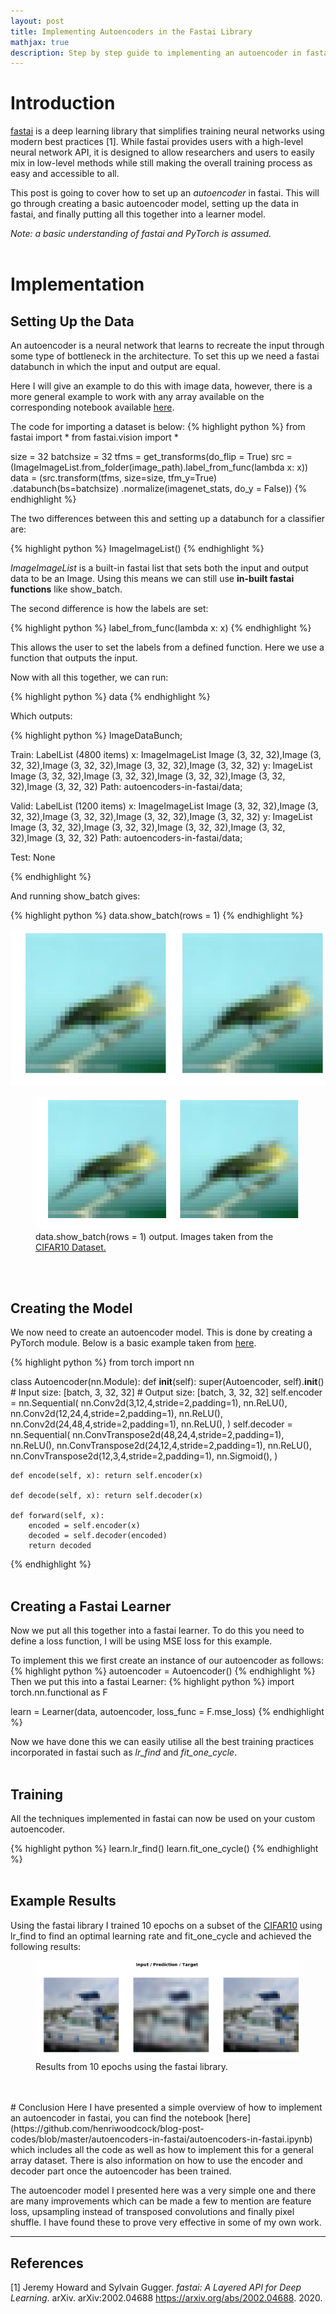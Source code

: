 ```yaml
---
layout: post
title: Implementing Autoencoders in the Fastai Library
mathjax: true
description: Step by step guide to implementing an autoencoder in fastai.
---
```


# Introduction
[fastai](https://docs.fast.ai/index.html) is a deep learning library that simplifies training neural networks using modern best practices [1]. While fastai provides users with a high-level neural network API, it is designed to allow researchers and users to easily mix in low-level methods while still making the overall training process as easy and accessible to all.

This post is going to cover how to set up an _autoencoder_ in fastai. This will go through creating a basic autoencoder model, setting up the data in fastai, and finally putting all this together into a learner model.

_Note: a basic understanding of fastai and PyTorch is assumed._
<br/><br/>
# Implementation
## Setting Up the Data
An autoencoder is a neural network that learns to recreate the input through some type of bottleneck in the architecture. To set this up we need a fastai databunch in which the input and output are equal.

Here I will give an example to do this with image data, however, there is a more general example to work with any array available on the corresponding notebook available [here](https://github.com/henriwoodcock/blog-post-codes/blob/master/autoencoders-in-fastai/autoencoders-in-fastai.ipynb).

The code for importing a dataset is below:
{% highlight python %}
from fastai import *
from fastai.vision import *

size = 32
batchsize = 32
tfms = get_transforms(do_flip = True)
src = (ImageImageList.from_folder(image_path).label_from_func(lambda x: x))
data = (src.transform(tfms, size=size, tfm_y=True)
        .databunch(bs=batchsize)
        .normalize(imagenet_stats, do_y = False))
{% endhighlight %}

The two differences between this and setting up a databunch for a classifier are:

{% highlight python %}
ImageImageList()
{% endhighlight %}

_ImageImageList_ is a built-in fastai list that sets both the input and output data to be an Image. Using this means we can still use __in-built fastai functions__ like show_batch.

The second difference is how the labels are set:

{% highlight python %}
label_from_func(lambda x: x)
{% endhighlight %}

This allows the user to set the labels from a defined function. Here we use a function that outputs the input.

Now with all this together, we can run:

{% highlight python %}
data
{% endhighlight %}

Which outputs:

{% highlight python %}
ImageDataBunch;

Train: LabelList (4800 items)
x: ImageImageList
Image (3, 32, 32),Image (3, 32, 32),Image (3, 32, 32),Image (3, 32, 32),Image (3, 32, 32)
y: ImageList
Image (3, 32, 32),Image (3, 32, 32),Image (3, 32, 32),Image (3, 32, 32),Image (3, 32, 32)
Path: autoencoders-in-fastai/data;

Valid: LabelList (1200 items)
x: ImageImageList
Image (3, 32, 32),Image (3, 32, 32),Image (3, 32, 32),Image (3, 32, 32),Image (3, 32, 32)
y: ImageList
Image (3, 32, 32),Image (3, 32, 32),Image (3, 32, 32),Image (3, 32, 32),Image (3, 32, 32)
Path: autoencoders-in-fastai/data;

Test: None

{% endhighlight %}

And running show_batch gives:

{% highlight python %}
data.show_batch(rows = 1)
{% endhighlight %}

![show_batch_code](/assets/post_images/autoencoders_in_fastai/show_batch.png)
<figure>
  <img src="/assets/post_images/autoencoders_in_fastai/show_batch.png" alt="show_batch" class="center"/>
  <figcaption class="center">data.show_batch(rows = 1) output. Images taken from the <a href="https://www.cs.toronto.edu/~kriz/cifar.html">CIFAR10 Dataset.</a></figcaption>
</figure>

<br/><br/>
## Creating the Model
We now need to create an autoencoder model. This is done by creating a PyTorch module. Below is a basic example taken from [here](https://github.com/jellycsc/PyTorch-CIFAR-10-autoencoder/blob/master/main.py).

{% highlight python %}
from torch import nn

class Autoencoder(nn.Module):
    def __init__(self):
        super(Autoencoder, self).__init__()
        # Input size: [batch, 3, 32, 32]
        # Output size: [batch, 3, 32, 32]
        self.encoder = nn.Sequential(
            nn.Conv2d(3,12,4,stride=2,padding=1),
            nn.ReLU(),
            nn.Conv2d(12,24,4,stride=2,padding=1),
            nn.ReLU(),
            nn.Conv2d(24,48,4,stride=2,padding=1),
            nn.ReLU(),
        )
        self.decoder = nn.Sequential(
            nn.ConvTranspose2d(48,24,4,stride=2,padding=1),
            nn.ReLU(),
            nn.ConvTranspose2d(24,12,4,stride=2,padding=1),
            nn.ReLU(),
            nn.ConvTranspose2d(12,3,4,stride=2,padding=1),
            nn.Sigmoid(),
        )

    def encode(self, x): return self.encoder(x)

    def decode(self, x): return self.decoder(x)

    def forward(self, x):
        encoded = self.encoder(x)
        decoded = self.decoder(encoded)
        return decoded
{% endhighlight %}
<br/><br/>
## Creating a Fastai Learner
Now we put all this together into a fastai learner. To do this you need to define a loss function, I will be using MSE loss for this example.

To implement this we first create an instance of our autoencoder as follows:
{% highlight python %}
autoencoder = Autoencoder()
{% endhighlight %}
Then we put this into a fastai Learner:
{% highlight python %}
import torch.nn.functional as F

learn = Learner(data, autoencoder, loss_func = F.mse_loss)
{% endhighlight %}

Now we have done this we can easily utilise all the best training practices incorporated in fastai such as _lr_find_ and _fit_one_cycle_.
<br/><br/>
## Training
All the techniques implemented in fastai can now be used on your custom autoencoder.

{% highlight python %}
learn.lr_find()
learn.fit_one_cycle()
{% endhighlight %}
<br/><br/>
## Example Results
Using the fastai library I trained 10 epochs on a subset of the [CIFAR10](https://www.cs.toronto.edu/~kriz/cifar.html) using lr_find to find an optimal learning rate and fit_one_cycle and achieved the following results:

<figure>
  <img src="/assets/post_images/autoencoders_in_fastai/training_show_results.png" alt="Training Results" class="center"/>
  <figcaption class="center">Results from 10 epochs using the fastai library.</figcaption>
</figure>
<br/><br/>
# Conclusion
Here I have presented a simple overview of how to implement an autoencoder in fastai, you can find the notebook [here](https://github.com/henriwoodcock/blog-post-codes/blob/master/autoencoders-in-fastai/autoencoders-in-fastai.ipynb) which includes all the code as well as how to implement this for a general array dataset. There is also information on how to use the encoder and decoder part once the autoencoder has been trained.

The autoencoder model I presented here was a very simple one and there are many improvements which can be made a few to mention are feature loss, upsampling instead of transposed convolutions and finally pixel shuffle. I have found these to prove very effective in some of my own work.

------

## References
[1] Jeremy Howard and Sylvain Gugger. _fastai: A Layered API for Deep Learning_. arXiv. arXiv:2002.04688 https://arxiv.org/abs/2002.04688. 2020.
